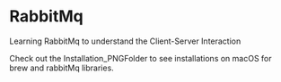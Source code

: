 # RabbitMq
Learning RabbitMq to understand the Client-Server Interaction

Check out the Installation_PNGFolder to see installations on macOS for brew and rabbitMq libraries.
